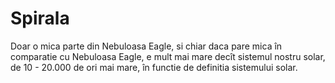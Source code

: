 # Spirala

Doar o mica parte din Nebuloasa Eagle, si chiar daca pare mica în comparatie cu
Nebuloasa Eagle, e mult mai mare decît sistemul nostru solar, de 10 - 20.000 de
ori mai mare, în functie de definitia sistemului solar.
